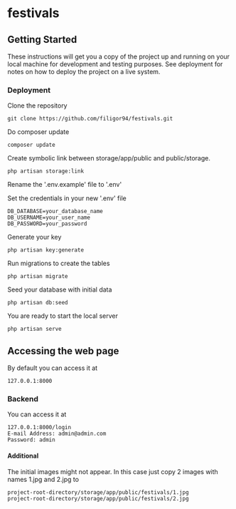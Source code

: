 # festivals

## Getting Started

These instructions will get you a copy of the project up and running on your local machine for development and testing purposes. See deployment for notes on how to deploy the project on a live system.

### Deployment

Clone the repository
```
git clone https://github.com/filigor94/festivals.git
```

Do composer update
```
composer update
```

Create symbolic link between storage/app/public and public/storage.
```
php artisan storage:link
```

Rename the '.env.example' file to '.env'

Set the credentials in your new '.env' file

```
DB_DATABASE=your_database_name
DB_USERNAME=your_user_name
DB_PASSWORD=your_password
```

Generate your key

```
php artisan key:generate
```

Run migrations to create the tables

```
php artisan migrate
```

Seed your database with initial data

```
php artisan db:seed
```

You are ready to start the local server

```
php artisan serve
```

## Accessing the web page

By default you can access it at 

```
127.0.0.1:8000
```

### Backend

You can access it at

```
127.0.0.1:8000/login
E-mail Address: admin@admin.com
Password: admin
```

#### Additional

The initial images might not appear. In this case just copy 2 images with names 1.jpg and 2.jpg to

```
project-root-directory/storage/app/public/festivals/1.jpg
project-root-directory/storage/app/public/festivals/2.jpg
```